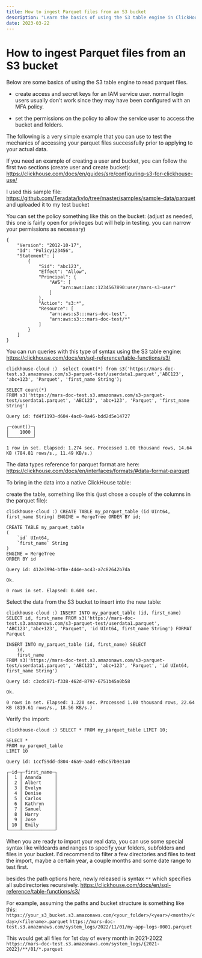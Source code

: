```yaml
---
title: How to ingest Parquet files from an S3 bucket
description: "Learn the basics of using the S3 table engine in ClickHouse to ingest and query Parquet files from an S3 bucket, including setup, access permissions, and data import examples."
date: 2023-03-22
---
```


# How to ingest Parquet files from an S3 bucket

Below are some basics of using the S3 table engine to read parquet files.

<!-- truncate -->

- create access and secret keys for an IAM service user.
normal login users usually don't work since they may have been configured with an MFA policy.

- set the permissions on the policy to allow the service user to access the bucket and folders.

The following is a very simple example that you can use to test the mechanics of accessing your parquet files successfully prior to applying to your actual data.

If you need an example of creating a user and bucket, you can follow the first two sections (create user and create bucket):
https://clickhouse.com/docs/en/guides/sre/configuring-s3-for-clickhouse-use/

I used this sample file: https://github.com/Teradata/kylo/tree/master/samples/sample-data/parquet
and uploaded it to my test bucket

You can set the policy something like this on the bucket:
(adjust as needed, this one is fairly open for privileges but will help in testing. you can narrow your permissions as necessary)
```
{
    "Version": "2012-10-17",
    "Id": "Policy123456",
    "Statement": [
        {
            "Sid": "abc123",
            "Effect": "Allow",
            "Principal": {
                "AWS": [
                    "arn:aws:iam::1234567890:user/mars-s3-user"
                ]
            },
            "Action": "s3:*",
            "Resource": [
                "arn:aws:s3:::mars-doc-test",
                "arn:aws:s3:::mars-doc-test/*"
            ]
        }
    ]
}
```

You can run queries with this type of syntax using the S3 table engine:
https://clickhouse.com/docs/en/sql-reference/table-functions/s3/

```
clickhouse-cloud :)  select count(*) from s3('https://mars-doc-test.s3.amazonaws.com/s3-parquet-test/userdata1.parquet','ABC123', 'abc+123', 'Parquet', 'first_name String');

SELECT count(*)
FROM s3('https://mars-doc-test.s3.amazonaws.com/s3-parquet-test/userdata1.parquet', 'ABC123', 'abc+123', 'Parquet', 'first_name String')

Query id: fd4f1193-d604-4ac0-9a46-bdd2d5e14727

┌─count()─┐
│    1000 │
└─────────┘

1 row in set. Elapsed: 1.274 sec. Processed 1.00 thousand rows, 14.64 KB (784.81 rows/s., 11.49 KB/s.)
```

The data types reference for parquet format are here:
https://clickhouse.com/docs/en/interfaces/formats/#data-format-parquet

To bring in the data into a native ClickHouse table:

create the table, something like this (just chose a couple of the columns in the parquet file):
```
clickhouse-cloud :) CREATE TABLE my_parquet_table (id UInt64, first_name String) ENGINE = MergeTree ORDER BY id;

CREATE TABLE my_parquet_table
(
    `id` UInt64,
    `first_name` String
)
ENGINE = MergeTree
ORDER BY id

Query id: 412e3994-bf8e-444e-ac43-a7c82642b7da

Ok.

0 rows in set. Elapsed: 0.600 sec.
```

Select the data from the S3 bucket to insert into the new table:

```
clickhouse-cloud :) INSERT INTO my_parquet_table (id, first_name) SELECT id, first_name FROM s3('https://mars-doc-test.s3.amazonaws.com/s3-parquet-test/userdata1.parquet', 'ABC123','abc+123', 'Parquet', 'id UInt64, first_name String') FORMAT Parquet

INSERT INTO my_parquet_table (id, first_name) SELECT
    id,
    first_name
FROM s3('https://mars-doc-test.s3.amazonaws.com/s3-parquet-test/userdata1.parquet', 'ABC123', 'abc+123', 'Parquet', 'id UInt64, first_name String')

Query id: c3cdc871-f338-462d-8797-6751b45a0b58

Ok.

0 rows in set. Elapsed: 1.220 sec. Processed 1.00 thousand rows, 22.64 KB (819.61 rows/s., 18.56 KB/s.)
```

Verify the import:

```
clickhouse-cloud :) SELECT * FROM my_parquet_table LIMIT 10;

SELECT *
FROM my_parquet_table
LIMIT 10

Query id: 1ccf59dd-d804-46a9-aadd-ed5c57b9e1a0

┌─id─┬─first_name─┐
│  1 │ Amanda     │
│  2 │ Albert     │
│  3 │ Evelyn     │
│  4 │ Denise     │
│  5 │ Carlos     │
│  6 │ Kathryn    │
│  7 │ Samuel     │
│  8 │ Harry      │
│  9 │ Jose       │
│ 10 │ Emily      │
└────┴────────────┘
```

When you are ready to import your real data, you can use some special syntax like wildcards and ranges to specify your folders, subfolders and files in your bucket.
I'd recommend to filter a few directories and files to test the import, maybe a certain year, a couple months and some date range to test first.

besides the path options here, newly released is syntax `**` which specifies all subdirectories recursively.
https://clickhouse.com/docs/en/sql-reference/table-functions/s3/

For example, assuming the paths and bucket structure is something like this:
`https://your_s3_bucket.s3.amazonaws.com/<your_folder>/<year>/<month>/<day>/<filename>.parquet`
`https://mars-doc-test.s3.amazonaws.com/system_logs/2022/11/01/my-app-logs-0001.parquet`

This would get all files for 1st day of every month in 2021-2022
`https://mars-doc-test.s3.amazonaws.com/system_logs/{2021-2022}/**/01/*.parquet`
